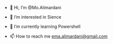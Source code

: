 - 👋 Hi, I’m @Mo.Alimardani
- 👀 I’m interested in Sience
- 🌱 I’m currently learning Powershell

- 📫 How to reach me ema.alimardani@gmail.com

<!---
emaAlimardani/emaAlimardani is a ✨ special ✨ repository because its `README.md` (this file) appears on your GitHub profile.
You can click the Preview link to take a look at your changes.
--->
